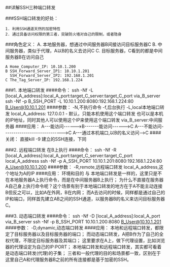 ##详解SSH三种端口转发

###SSH端口转发的好处：

    1. 利用SSH通道天然的加密特性
    2. 通过具备访问权限的第三者，突破防火墙对自己的限制，或者隐身

###角色定义：
    A. 本地服务器，想通过中间服务器B间接访问目标服务器C
    B. 中间服务器，类似于代理，A以B的名义去访问C
    C. 目标服务器，C看到的都是中间服务器B在访问自己

    A Home_Computer_IP: 10.10.1.200
    B SSH_Forward_Server_IP1: 10.10.1.201
      SSH_Forward_Server_IP2: 192.168.1.201
    C The_Tag_Server_IP: 192.168.1.224

###1. 本地端口转发
####命令：
    ssh -Nf -L [local_A_address]:local_A_port:target_C_server:target_C_port via_B_server
    ssh -Nf -p B_SSH_PORT -L 10.10.1.200:8080:192.168.1.224:80 B_User@10.10.1.201
####参数：
    -N,不执行命令
    -f,后台执行
    -L,local本地端口转发
    local_A_address:
        127.0.0.1 - 默认，只能本机使用这个端口转发
        也可以是本机的IP地址，同时其他人可以使用这个IP来使用这个端口转发
    via_B_server:中间服务器
####应用：
    A---能访问------>B-------能访问------>C
    A---不能访问----------------------------->C
    A---通过本机端口,以B的名义访问-->C
####关闭：
    直接kill -9 建立的SSH连接，下同

###2. 远程端口转发 在B上执行
####命令：
    ssh -Nf -R [local_A_address]:local_A_port:target_C_server:target_C_port local_A_address
    ssh -Nf -p A_SSH_PORT 10.10.1.201:8080:192.168.1.224:80 A_User@10.10.1.200
####参数：
    -R,remote,远程端口转发
    local_A_address,这个地址为A的IP
####应用：
    环境和目的 与 本地端口转发是一样的，这里只是不在本地服务器A上执行命令，而是在中间服务器B上执行；
    为什么不直接在服务器A自己身上执行命令呢？这个场景有别于本地端口转发的地方在于A不能主动连接B但反之可以，比如A在外网，B在内网；
    而A去访问的时候，同样都是通过自己的IP和端口，同样首先建立AB之间的SSH通道，以服务器B的名义来访问目标服务器C。

###3. 动态端口转发
####命令：
    ssh -Nf -D [local_A_address]:local_A_port via_B_server
    ssh -Nf -p B_SSH_PORT 10.10.1.200:8080 B_User@10.10.1.201
####参数：
    -D,dynamic,动态端口转发
####应用：
    本地和远程端口转发，都限定了目标服务器以及目标服务器的端口；
    而动态端口转发，A把B作为了自己的全权代理，不限定目标服务器及其端口；
    这里要求在A上，做下代理设置，比如浏览器的代理设定为自己的IP:PORT；
    本地端口转发和远程端口转发，其实都可看着是动态端口转发(代理)的子集；
    三者和一般代理的目的和场景都一致，区别在于这里自己A和代理服务器B之前的所有连接都是基于加密的SSH。
